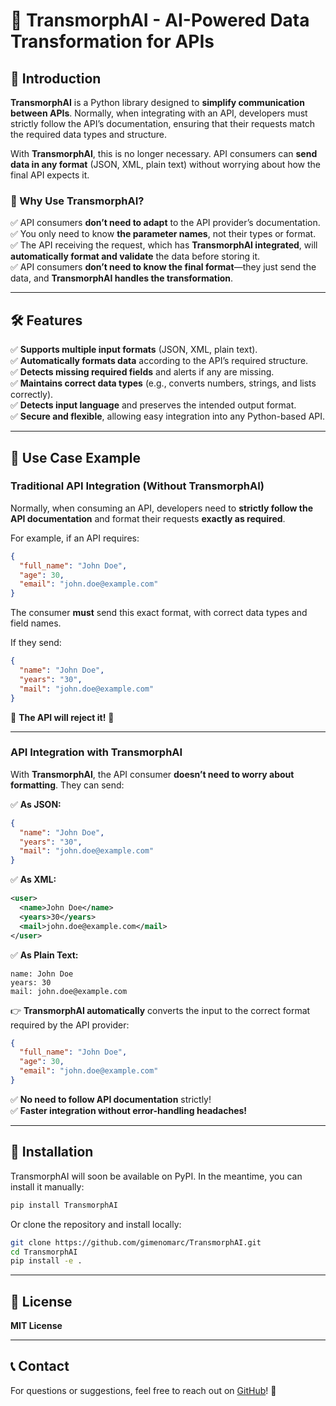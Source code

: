 # 🚀 TransmorphAI - AI-Powered Data Transformation for APIs  

## 📌 Introduction  

**TransmorphAI** is a Python library designed to **simplify communication between APIs**. Normally, when integrating with an API, developers must strictly follow the API’s documentation, ensuring that their requests match the required data types and structure.  

With **TransmorphAI**, this is no longer necessary. API consumers can **send data in any format** (JSON, XML, plain text) without worrying about how the final API expects it.  

### **🔹 Why Use TransmorphAI?**  
✅ API consumers **don’t need to adapt** to the API provider’s documentation.  
✅ You only need to know **the parameter names**, not their types or format.  
✅ The API receiving the request, which has **TransmorphAI integrated**, will **automatically format and validate** the data before storing it.  
✅ API consumers **don’t need to know the final format**—they just send the data, and **TransmorphAI handles the transformation**.  

---

## 🛠 Features  
✅ **Supports multiple input formats** (JSON, XML, plain text).  
✅ **Automatically formats data** according to the API’s required structure.  
✅ **Detects missing required fields** and alerts if any are missing.  
✅ **Maintains correct data types** (e.g., converts numbers, strings, and lists correctly).  
✅ **Detects input language** and preserves the intended output format.  
✅ **Secure and flexible**, allowing easy integration into any Python-based API.  

---

## 🎯 Use Case Example  

### **Traditional API Integration (Without TransmorphAI)**  
Normally, when consuming an API, developers need to **strictly follow the API documentation** and format their requests **exactly as required**.  

For example, if an API requires:  
```json
{
  "full_name": "John Doe",
  "age": 30,
  "email": "john.doe@example.com"
}
```
The consumer **must** send this exact format, with correct data types and field names.  

If they send:  
```json
{
  "name": "John Doe",
  "years": "30",
  "mail": "john.doe@example.com"
}
```
🚨 **The API will reject it!** 🚨  

---

### **API Integration with TransmorphAI**  
With **TransmorphAI**, the API consumer **doesn’t need to worry about formatting**. They can send:  

✅ **As JSON:**  
```json
{
  "name": "John Doe",
  "years": "30",
  "mail": "john.doe@example.com"
}
```
✅ **As XML:**  
```xml
<user>
  <name>John Doe</name>
  <years>30</years>
  <mail>john.doe@example.com</mail>
</user>
```
✅ **As Plain Text:**  
```
name: John Doe
years: 30
mail: john.doe@example.com
```
👉 **TransmorphAI automatically** converts the input to the correct format required by the API provider:  
```json
{
  "full_name": "John Doe",
  "age": 30,
  "email": "john.doe@example.com"
}
```
✅ **No need to follow API documentation** strictly!  
✅ **Faster integration without error-handling headaches!**  

---

## 📌 Installation  

TransmorphAI will soon be available on PyPI. In the meantime, you can install it manually:  
```bash
pip install TransmorphAI
```
Or clone the repository and install locally:  
```bash
git clone https://github.com/gimenomarc/TransmorphAI.git
cd TransmorphAI
pip install -e .
```

---

## 📜 License  
**MIT License**  

---

## 📞 Contact  
For questions or suggestions, feel free to reach out on [GitHub](https://github.com/gimenomarc)! 🚀  

